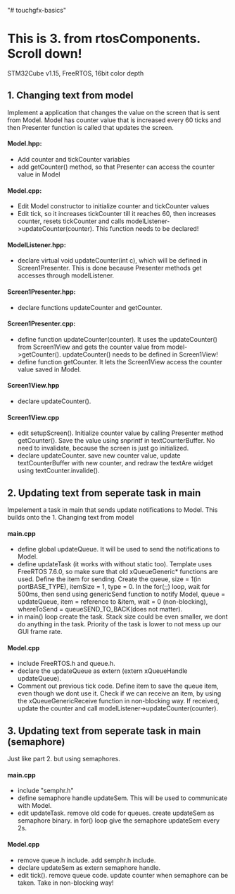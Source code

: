 "# touchgfx-basics"

# This is 3. from rtosComponents. Scroll down!

STM32Cube v1.15, FreeRTOS, 16bit color depth

## 1. Changing text from model
 Implement a application that changes the value on the screen that is sent from Model. Model has counter value that is increased every 60 ticks and then Presenter function is called that updates the screen.

#### Model.hpp:
* Add counter and tickCounter variables
* add getCounter() method, so that Presenter can access the counter value in Model

#### Model.cpp:
* Edit Model constructor to initialize counter and tickCounter values
* Edit tick, so it increases tickCounter till it reaches 60, then increases counter, resets tickCounter and calls modelListener->updateCounter(counter). This function needs to be declared!

#### ModelListener.hpp:
* declare virtual void updateCounter(int c), which will be defined in Screen1Presenter. This is done because Presenter methods get accesses through modelListener.

#### Screen1Presenter.hpp:
* declare functions updateCounter and getCounter.

#### Screen1Presenter.cpp:
* define function updateCounter(counter). It uses the updateCounter() from Screen1View and gets the counter value from model->getCounter(). updateCounter() needs to be defined in Screen1View!
* define function getCounter. It lets the Screen1View access the counter value saved in Model.

#### Screen1View.hpp
* declare updateCounter().

#### Screen1View.cpp
* edit setupScreen(). Initialize counter value by calling Presenter method getCounter(). Save the value using snprintf in textCounterBuffer. No need to invalidate, because the screen is just go initialized.
* declare updateCounter. save new counter value, update textCounterBuffer with new counter, and redraw the textAre widget using textCounter.invalide().

## 2. Updating text from seperate task in main
Impelement a task in main that sends update notifications to Model. This builds onto the 1. Changing text from model

#### main.cpp
* define global updateQueue. It will be used to send the notifications to Model.
* define updateTask (it works with without static too). Template uses FreeRTOS 7.6.0, so make sure that old xQueueGeneric* functions are used. Define the item for sending. Create the queue, size = 1(in portBASE_TYPE), itemSize = 1, type = 0. In the for(;;) loop, wait for 500ms, then send using genericSend function to notify Model, queue = updateQueue, item = reference to &item, wait = 0 (non-blocking), whereToSend = queueSEND_TO_BACK(does not matter).
* in main() loop create the task. Stack size could be even smaller, we dont do anything in the task. Priority of the task is lower to not mess up our GUI frame rate.

#### Model.cpp
* include FreeRTOS.h and queue.h.
* declare the updateQueue as extern (extern xQueueHandle updateQueue).
* Comment out previous tick code. Define item to save the queue item, even though we dont use it. Check if we can receive an item, by using the xQueueGenericReceive function in non-blocking way. If received, update the counter and call modelListener->updateCounter(counter).

## 3. Updating text from seperate task in main (semaphore)
Just like part 2. but using semaphores.

#### main.cpp
* include "semphr.h"
* define semaphore handle updateSem. This will be used to communicate with Model.
* edit updateTask. remove old code for queues. create updateSem as semaphore binary. in for() loop give the semaphore updateSem every 2s.

#### Model.cpp
* remove queue.h include. add semphr.h include.
* declare updateSem as extern semaphore handle.
* edit tick(). remove queue code. update counter when semaphore can be taken. Take in non-blocking way!

